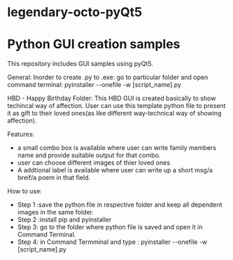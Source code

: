 # legendary-octo-pyQt5
# Python GUI creation samples

This repository includes GUI samples using pyQt5.

General: Inorder to create .py to .exe: go to particular folder and open command terminal: pyinstaller --onefile -w [script_name].py  

HBD - Happy Birthday Folder: This HBD GUI is created basically to show techincal way of affection. User can use this template python file to present it as gift to their loved ones(as like different way-technical way of showing affection).

Features:
 - a small combo box is available where user can write family members name and provide suitable output for that combo.
 - user can choose different images of thier loved ones
 - A addtional label is available where user can write up a short msg/a breif/a poem in that field.  

How to use:
 - Step 1 :save the python file in respective folder and keep all dependent images in the same folder.
 - Step 2 :install pip and pyinstaller
 - Step 3: go to the folder where python file is saved and open it in Command Terminal.
 - Step 4: in Command Termminal and type : pyinstaller --onefile -w [script_name].py

